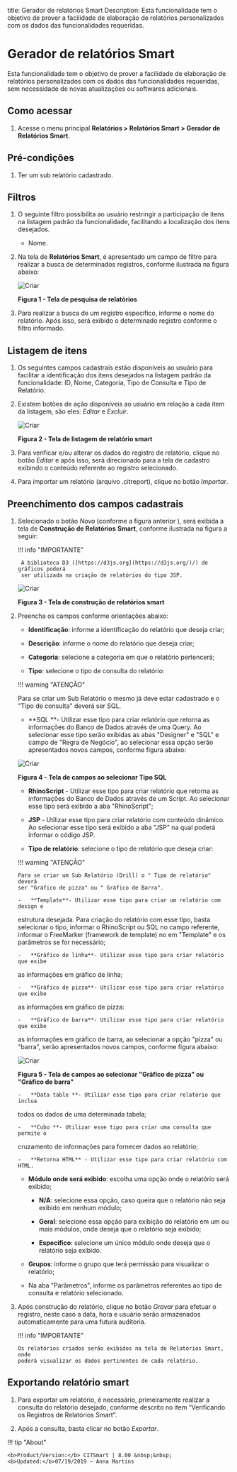 title: Gerador de relatórios Smart
Description: Esta funcionalidade tem o objetivo de prover a facilidade de
elaboração de relatórios personalizados com os dados das funcionalidades
requeridas.

# Gerador de relatórios Smart

Esta funcionalidade tem o objetivo de prover a facilidade de elaboração de
relatórios personalizados com os dados das funcionalidades requeridas, sem
necessidade de novas atualizações ou softwares adicionais.

Como acessar
-----------

1.  Acesse o menu principal **Relatórios > Relatórios Smart > Gerador de
    Relatórios Smart**.

Pré-condições
-------------

1.  Ter um sub relatório cadastrado.

Filtros
------

1.  O seguinte filtro possibilita ao usuário restringir a participação de itens
    na listagem padrão da funcionalidade, facilitando a localização dos itens
    desejados.

    -   Nome.

1.  Na tela de **Relatórios Smart**, é apresentado um campo de filtro para
    realizar a busca de determinados registros, conforme ilustrada na figura
    abaixo:

    ![Criar](images/generate-1.png)
    
    **Figura 1 - Tela de pesquisa de relatórios**

1.  Para realizar a busca de um registro específico, informe o nome do
    relatório. Após isso, será exibido o determinado registro conforme o filtro
    informado.

Listagem de itens
-----------------

1.  Os seguintes campos cadastrais estão disponíveis ao usuário para facilitar a
    identificação dos itens desejados na listagem padrão da
    funcionalidade: ID, Nome, Categoria, Tipo de Consulta e Tipo de
    Relatório.

2.  Existem botões de ação disponíveis ao usuário em relação a cada item da
    listagem, são eles: *Editar* e *Excluir*.

    ![Criar](images/generate-2.png)
    
    **Figura 2 - Tela de listagem de relatório smart**

1.  Para verificar e/ou alterar os dados do registro de relatório, clique no
    botão *Editar* e após isso, será direcionado para a tela de cadastro
    exibindo o conteúdo referente ao registro selecionado.

2.  Para importar um relatório (arquivo .citreport), clique no botão *Importar*.

Preenchimento dos campos cadastrais
----------------------------------

1.  Selecionado o botão *Novo* (conforme a figura anterior ), será exibida a
    tela de **Construção de Relatórios** **Smart**, conforme ilustrada na figura
    a seguir:

    !!! info "IMPORTANTE"

         A biblioteca D3 ([https://d3js.org](https://d3js.org/)/) de gráficos poderá
         ser utilizada na criação de relatórios do tipo JSP.

    ![Criar](images/generate-3.png)
    
    **Figura 3 - Tela de construção de relatórios smart**

1.  Preencha os campos conforme orientações abaixo:

    -   **Identificação**: informe a identificação do relatório que deseja criar;

    -   **Descrição**: informe o nome do relatório que deseja criar;

    -   **Categoria**: selecione a categoria em que o relatório pertencerá;

    -   **Tipo**: selecione o tipo de consulta do relatório:

    !!! warning "ATENÇÃO"

       Para se criar um Sub Relatório o mesmo já deve estar cadastrado e o "Tipo
       de consulta" deverá ser SQL.

    -   **SQL **- Utilizar esse tipo para criar relatório que retorna as informações
    do Banco de Dados através de uma Query. Ao selecionar esse tipo serão
    exibidas as abas "Designer" e "SQL" e campo de "Regra de Negócio", ao
    selecionar essa opção serão apresentados novos campos, conforme figura
    abaixo:

    ![Criar](images/generate-4.png)
    
    **Figura 4 - Tela de campos ao selecionar Tipo SQL**

    -   **RhinoScript** - Utilizar esse tipo para criar relatório que retorna as
    informações do Banco de Dados através de um Script. Ao selecionar esse tipo
    será exibido a aba "RhinoScript";

    -   **JSP** - Utilizar esse tipo para criar relatório com conteúdo dinâmico. Ao
    selecionar esse tipo será exibido a aba "JSP" na qual poderá informar o
    código JSP.

    -   **Tipo de relatório**: selecione o tipo de relatório que deseja criar:

    !!! warning "ATENÇÃO"

        Para se criar um Sub Relatório (Drill) o " Tipo de relatório" deverá
        ser "Gráfico de pizza" ou " Gráfico de Barra".

        -   **Template**- Utilizar esse tipo para criar um relatório com design e
    estrutura desejada. Para criação do relatório com esse tipo, basta
    selecionar o tipo, informar o RhinoScript ou SQL no campo referente,
    informar o FreeMarker (framework de template) no em "Template" e os
    parâmetros se for necessário;

        -   **Gráfico de linha**- Utilizar esse tipo para criar relatório que exibe
    as informações em gráfico de linha;

        -   **Gráfico de pizza**- Utilizar esse tipo para criar relatório que exibe
    as informações em gráfico de pizza:

        -   **Gráfico de barra**- Utilizar esse tipo para criar relatório que exibe
    as informações em gráfico de barra, ao selecionar a opção "pizza" ou
    "barra", serão apresentados novos campos, conforme figura abaixo:

    ![Criar](images/generate-5.png)

    **Figura 5 - Tela de campos ao selecionar "Gráfico de pizza" ou "Gráfico de barra"**

        -   **Data table **- Utilizar esse tipo para criar relatório que inclua
    todos os dados de uma determinada tabela;

        -   **Cubo **- Utilizar esse tipo para criar uma consulta que permite o
    cruzamento de informações para fornecer dados ao relatório;

        -   **Retorna HTML** - Utilizar esse tipo para criar relatório com HTML.

    -   **Módulo onde será exibido**: escolha uma opção onde o relatório será
    exibido;

        -   **N/A**: selecione essa opção, caso queira que o relatório não seja exibido
    em nenhum módulo;

        -   **Geral**: selecione essa opção para exibição do relatório em um ou mais
    módulos, onde deseja que o relatório seja exibido;

        -   **Específico**: selecione um único módulo onde deseja que o relatório seja
    exibido.

    -   **Grupos**: informe o grupo que terá permissão para visualizar o relatório;

    -   Na aba "Parâmetros", informe os parâmetros referentes ao tipo de consulta e
    relatório selecionado.

1.  Após construção do relatório, clique no botão *Gravar* para efetuar o
    registro, neste caso a data, hora e usuário serão armazenados
    automaticamente para uma futura auditoria.

    !!! info "IMPORTANTE"

        Os relatórios criados serão exibidos na tela de Relatórios Smart, onde
        poderá visualizar os dados pertinentes de cada relatório.

Exportando relatório smart
------------------------

1.  Para exportar um relatório, é necessário, primeiramente realizar a consulta
    do relatório desejado, conforme descrito no item “Verificando os Registros
    de Relatórios Smart”.

2.  Após a consulta, basta clicar no botão *Exportar*.

!!! tip "About"

    <b>Product/Version:</b> CITSmart | 8.00 &nbsp;&nbsp;
    <b>Updated:</b>07/19/2019 – Anna Martins
